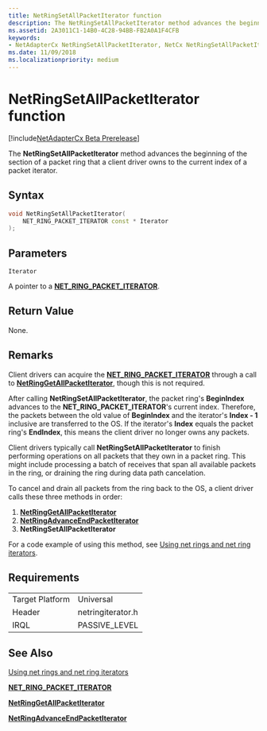 ```yaml
---
title: NetRingSetAllPacketIterator function
description: The NetRingSetAllPacketIterator method advances the beginning of the section of a packet ring that a client driver owns to the current index of a packet iterator.
ms.assetid: 2A3011C1-14B0-4C28-94BB-FB2A0A1F4CFB
keywords:
- NetAdapterCx NetRingSetAllPacketIterator, NetCx NetRingSetAllPacketIterator
ms.date: 11/09/2018
ms.localizationpriority: medium
---
```


# NetRingSetAllPacketIterator function

[!include[NetAdapterCx Beta Prerelease](../netcx-beta-prerelease.md)]

The **NetRingSetAllPacketIterator** method advances the beginning of the section of a packet ring that a client driver owns to the current index of a packet iterator.

## Syntax

```cpp
void NetRingSetAllPacketIterator(
    NET_RING_PACKET_ITERATOR const * Iterator
);
```

## Parameters

`Iterator`

A pointer to a [**NET_RING_PACKET_ITERATOR**](net-ring-packet-iterator.md).

## Return Value

None.

## Remarks

Client drivers can acquire the [**NET_RING_PACKET_ITERATOR**](net-ring-packet-iterator.md) through a call to [**NetRingGetAllPacketIterator**](netringgetallpacketiterator.md), though this is not required.

After calling **NetRingSetAllPacketIterator**, the packet ring's **BeginIndex** advances to the **NET_RING_PACKET_ITERATOR**'s current index. Therefore, the packets between the old value of **BeginIndex** and the iterator's **Index - 1** inclusive are transferred to the OS. If the iterator's **Index** equals the packet ring's **EndIndex**, this means the client driver no longer owns any packets.

Client drivers typically call **NetRingSetAllPacketIterator** to finish performing operations on all packets that they own in a packet ring. This might include processing a batch of receives that span all available packets in the ring, or draining the ring during data path cancelation. 

To cancel and drain all packets from the ring back to the OS, a client driver calls these three methods in order:

1. [**NetRingGetAllPacketIterator**](netringgetallpacketiterator.md)
2. [**NetRingAdvanceEndPacketIterator**](netringadvanceendpacketiterator.md)
3. **NetRingSetAllPacketIterator**

For a code example of using this method, see [Using net rings and net ring iterators](using-net-rings-and-net-ring-iterators.md).

## Requirements

|  |  |
| --- | --- |
| Target Platform | Universal |
| Header | netringiterator.h |
| IRQL | PASSIVE_LEVEL |

## See Also

[Using net rings and net ring iterators](using-net-rings-and-net-ring-iterators.md)

[**NET_RING_PACKET_ITERATOR**](net-ring-packet-iterator.md)

[**NetRingGetAllPacketIterator**](netringgetallpacketiterator.md)

[**NetRingAdvanceEndPacketIterator**](netringadvanceendpacketiterator.md)